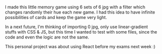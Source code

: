 I made this little memory game using 6 sets of 6 jpg with a filter which changes randomly their hue each new game. 
I had this idea to have infinite possibilities of cards and keep the game very light. 

In a next future, I'm thinking of importing 0 jpg, only use linear-gradient stuffs with CSS & JS, but this time I wanted to test with some files, since the code and even the logic are not the same.

This personal project was about using React before my exams next week :)